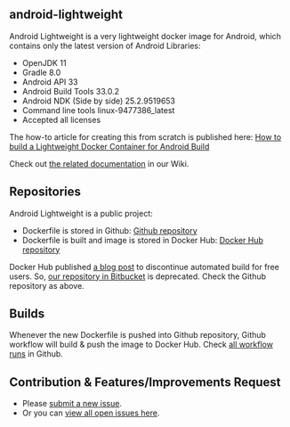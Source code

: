 ## android-lightweight

Android Lightweight is a very lightweight docker image for Android, which contains only the latest version of Android Libraries:

- OpenJDK 11
- Gradle 8.0
- Android API 33
- Android Build Tools 33.0.2
- Android NDK (Side by side) 25.2.9519653
- Command line tools linux-9477386_latest
- Accepted all licenses

The how-to article for creating this from scratch is published here: [How to build a Lightweight Docker Container for Android Build](https://github.com/Simplatex/android-lightweight/wiki/How-to-build-a-Lightweight-Docker-Container-for-Android-Build)

Check out [the related documentation](https://github.com/Simplatex/android-lightweight/wiki) in our Wiki.

## Repositories

Android Lightweight is a public project:

- Dockerfile is stored in Github: [Github repository](https://github.com/Simplatex/android-lightweight)
- Dockerfile is built and image is stored in Docker Hub: [Docker Hub repository](https://hub.docker.com/r/simplatex/android-lightweight)


Docker Hub published [a blog post](https://www.docker.com/blog/changes-to-docker-hub-autobuilds/) to discontinue automated build for free users. So, [our repository in Bitbucket](https://bitbucket.org/simplatex/android-lightweight) is deprecated. Check the Github repository as above.

## Builds

Whenever the new Dockerfile is pushed into Github repository, Github workflow will build & push the image to Docker Hub.
Check [all workflow runs](https://github.com/Simplatex/android-lightweight/actions/workflows/main.yml) in Github.

## Contribution & Features/Improvements Request

- Please [submit a new issue](https://github.com/Simplatex/android-lightweight/issues/new).
- Or you can [view all open issues here](https://github.com/Simplatex/android-lightweight/issues).
